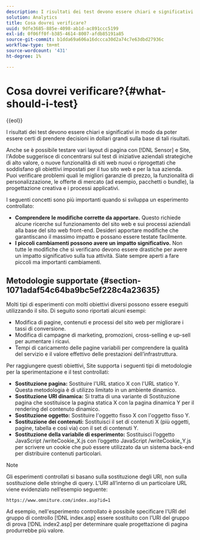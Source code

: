 ```yaml
---
description: I risultati dei test devono essere chiari e significativi in modo da poter essere certi di prendere decisioni in dollari grandi sulla base di tali risultati.
solution: Analytics
title: Cosa dovrei verificare?
uuid: 9dfe3685-885e-4098-ab1d-ac891ccc5199
exl-id: 0f06ff0f-b385-4614-8007-afdb85191a85
source-git-commit: b1dda69a606a16dccca30d2a74c7e63dbd27936c
workflow-type: tm+mt
source-wordcount: '431'
ht-degree: 1%

---
```


# Cosa dovrei verificare?{#what-should-i-test}

{{eol}}

I risultati dei test devono essere chiari e significativi in modo da poter essere certi di prendere decisioni in dollari grandi sulla base di tali risultati.

Anche se è possibile testare vari layout di pagina con [!DNL Sensor] e Site, l&#39;Adobe suggerisce di concentrarsi sul test di iniziative aziendali strategiche di alto valore, o nuove funzionalità di siti web nuovi o riprogettati che soddisfano gli obiettivi impostati per il tuo sito web e per la tua azienda. Puoi verificare problemi quali le migliori garanzie di prezzo, la funzionalità di personalizzazione, le offerte di mercato (ad esempio, pacchetti o bundle), la progettazione creativa e i processi applicativi.

I seguenti concetti sono più importanti quando si sviluppa un esperimento controllato:

* **Comprendere le modifiche corrette da apportare.** Questo richiede alcune ricerche sul funzionamento del sito web e sui processi aziendali alla base del sito web front-end. Desideri apportare modifiche che garantiscano il massimo impatto e possano essere testate facilmente.
* **I piccoli cambiamenti possono avere un impatto significativo.** Non tutte le modifiche che si verificano devono essere drastiche per avere un impatto significativo sulla tua attività. Siate sempre aperti a fare piccoli ma importanti cambiamenti.

## Metodologie supportate {#section-1071adaf54c64ba9bc5ef228c4a23635}

Molti tipi di esperimenti con molti obiettivi diversi possono essere eseguiti utilizzando il sito. Di seguito sono riportati alcuni esempi:

* Modifica di pagine, contenuti e processi del sito web per migliorare i tassi di conversione.
* Modifica di campagne di marketing, promozioni, cross-selling e up-sell per aumentare i ricavi.
* Tempi di caricamento delle pagine variabili per comprendere la qualità del servizio e il valore effettivo delle prestazioni dell’infrastruttura.

Per raggiungere questi obiettivi, Site supporta i seguenti tipi di metodologie per la sperimentazione e il test controllati:

* **Sostituzione pagina:** Sostituire l&#39;URL statico X con l&#39;URL statico Y. Questa metodologia è di utilizzo limitato in un ambiente dinamico.
* **Sostituzione URI dinamica:** Si tratta di una variante di Sostituzione pagina che sostituisce la pagina statica X con la pagina dinamica Y per il rendering del contenuto dinamico.
* **Sostituzione oggetto:** Sostituire l&#39;oggetto fisso X con l&#39;oggetto fisso Y.
* **Sostituzione dei contenuti:** Sostituisci il set di contenuti X (più oggetti, pagine, tabella e così via) con il set di contenuti Y.
* **Sostituzione della variabile di esperimento:** Sostituisci l’oggetto JavaScript /writeCookie_X.js con l’oggetto JavaScript /writeCookie_Y.js per scrivere un cookie che può essere utilizzato da un sistema back-end per distribuire contenuti particolari.

>[!NOTE]
>
>Gli esperimenti controllati si basano sulla sostituzione degli URI, non sulla sostituzione delle stringhe di query. L’URI all’interno di un particolare URL viene evidenziato nell’esempio seguente:
>
>`https://www.omniture.com/index.asp?id=1`
>
>Ad esempio, nell&#39;esperimento controllato è possibile specificare l&#39;URI del gruppo di controllo [!DNL index.asp] essere sostituito con l’URI del gruppo di prova [!DNL index2.asp] per determinare quale progettazione di pagina produrrebbe più valore.
